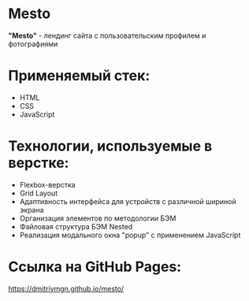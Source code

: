 # Mesto

**"Mesto"** - лендинг сайта c пользовательским профилем и фотографиями

# Применяемый стек:
* HTML
* CSS
* JavaScript

# Технологии, используемые в верстке:
* Flexbox-верстка
* Grid Layout
* Адаптивность интерфейса для устройств с различной шириной экрана
* Организация элементов по методологии БЭМ
* Файловая структура БЭМ Nested
* Реализация модального окна "popup" с применением JavaScript

# Ссылка на GitHub Pages:
 https://dmitriymgn.github.io/mesto/
